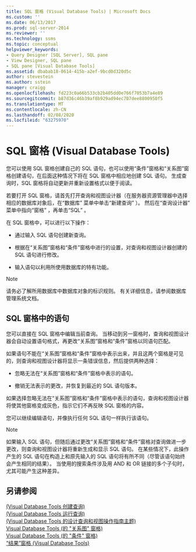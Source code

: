 ```yaml
---
title: SQL 窗格 (Visual Database Tools) | Microsoft Docs
ms.custom: ''
ms.date: 06/13/2017
ms.prod: sql-server-2014
ms.reviewer: ''
ms.technology: ssms
ms.topic: conceptual
helpviewer_keywords:
- Query Designer [SQL Server], SQL pane
- View Designer, SQL pane
- SQL pane [Visual Database Tools]
ms.assetid: dbabab18-0614-415b-a2ef-9bcd0d320d5c
author: stevestein
ms.author: sstein
manager: craigg
ms.openlocfilehash: fd223c0a66b533cb2b405dd0e766f7053b7a4e89
ms.sourcegitcommit: b87d36c46b39af8b929ad94ec707dee8800950f5
ms.translationtype: MT
ms.contentlocale: zh-CN
ms.lasthandoff: 02/08/2020
ms.locfileid: "63275970"
---
```

# <a name="sql-pane-visual-database-tools"></a>SQL 窗格 (Visual Database Tools)
  您可以使用 SQL 窗格创建自己的 SQL 语句，也可以使用“条件”窗格和“关系图”窗格创建语句，在后面这种情况下将在 SQL 窗格中相应地创建 SQL 语句。 生成查询时，SQL 窗格将自动更新并重新设置格式以便于阅读。  
  
 若要打开 SQL 窗格，请首先打开查询和视图设计器（在服务器资源管理器中选择相应的数据库对象后，在“数据库”  菜单中单击“新建查询”  ）。 然后在“查询设计器”  菜单中指向“窗格”  ，再单击“SQL”  。  
  
 在 SQL 窗格中，可以进行以下操作：  
  
-   通过输入 SQL 语句创建新查询。  
  
-   根据在“关系图”窗格和“条件”窗格中进行的设置，对查询和视图设计器创建的 SQL 语句进行修改。  
  
-   输入语句以利用所使用数据库的特有功能。  
  
> [!NOTE]  
>  请务必了解所用数据库中数据库对象的标识规则。 有关详细信息，请参阅数据库管理系统文档。  
  
## <a name="statements-in-the-sql-pane"></a>SQL 窗格中的语句  
 您可以直接在 SQL 窗格中编辑当前查询。 当移动到另一窗格时，查询和视图设计器会自动设置语句格式，再更改“关系图”窗格和“条件”窗格以同语句匹配。  
  
 如果语句不能在“关系图”窗格和“条件”窗格中表示出来，并且这两个窗格是可见的，则查询和视图设计器将显示一条错误信息，然后提供两种选择：  
  
-   忽略无法在“关系图”窗格和“条件”窗格中表示的语句。  
  
-   撤销无法表示的更改，并恢复到最近的 SQL 语句版本。  
  
 如果选择忽略无法在“关系图”窗格和“条件”窗格中表示的语句，查询和视图设计器将使其他窗格变成灰色，指示它们不再反映 SQL 窗格的内容。  
  
 您可以继续编辑语句，并像执行任何 SQL 语句一样执行该语句。  
  
> [!NOTE]  
>  如果输入 SQL 语句，但随后通过更改“关系图”窗格和“条件”窗格对查询做进一步更改，则查询和视图设计器将重新生成和显示 SQL 语句。 在某些情况下，此操作产生的 SQL 语句在构造上和原先输入的 SQL 语句将有所不同（尽管该语句始终会产生相同的结果）。 当使用的搜索条件涉及用 AND 和 OR 链接的多个子句时，尤其可能产生这种差异。  
  
## <a name="see-also"></a>另请参阅  
 [&#40;Visual Database Tools 创建查询&#41;](visual-database-tools.md)   
 [&#40;Visual Database Tools 运行查询&#41;](run-queries-visual-database-tools.md)   
 [&#40;Visual Database Tools 的设计查询和视图操作指南主题&#41;](design-queries-and-views-how-to-topics-visual-database-tools.md)   
 [Visual Database Tools &#40;的 "关系图" 窗格&#41;](diagram-pane-visual-database-tools.md)   
 [Visual Database Tools &#40;的 "条件" 窗格&#41;](criteria-pane-visual-database-tools.md)   
 [“结果”窗格 (Visual Database Tools)](results-pane-visual-database-tools.md)  
  
  
